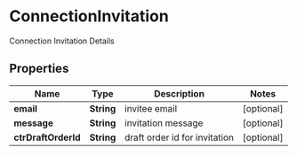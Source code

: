 

# ConnectionInvitation

Connection Invitation Details

## Properties

| Name | Type | Description | Notes |
|------------ | ------------- | ------------- | -------------|
|**email** | **String** | invitee email |  [optional] |
|**message** | **String** | invitation message |  [optional] |
|**ctrDraftOrderId** | **String** | draft order id for invitation |  [optional] |



